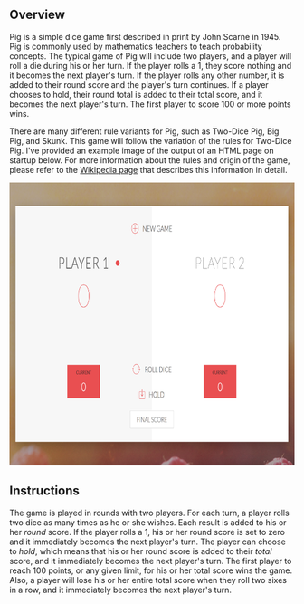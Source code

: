 ## Overview

Pig is a simple dice game first described in print by John Scarne in 1945. Pig is commonly used by mathematics teachers to teach probability concepts. The typical game of Pig will include two players, and a player will roll a die during his or her turn. If the player rolls a 1, they score nothing and it becomes the next player's turn. If the player rolls any other number, it is added to their round score and the player's turn continues. If a player chooses to hold, their round total is added to their total score, and it becomes the next player's turn. The first player to score 100 or more points wins.

There are many different rule variants for Pig, such as Two-Dice Pig, Big Pig, and Skunk. This game will follow the variation of the rules for Two-Dice Pig. I've provided an example image of the output of an HTML page on startup below. For more information about the rules and origin of the game, please refer to the [Wikipedia page](https://en.wikipedia.org/wiki/Pig_(dice_game)) that describes this information in detail.

<p align="center">
  <img width="800" height="500" src="/img/example.png">
</p>

## Instructions

The game is played in rounds with two players. For each turn, a player rolls two dice as many times as he or she wishes. Each result is added to his or her _round_ score. If the player rolls a 1, his or her round score is set to zero and it immediately becomes the next player's turn. The player can choose to _hold_, which means that his or her round score is added to their _total_ score, and it immediately becomes the next player's turn. The first player to reach 100 points, or any given limit, for his or her total score wins the game. Also, a player will lose his or her entire total score when they roll two sixes in a row, and it immediately becomes the next player's turn.
